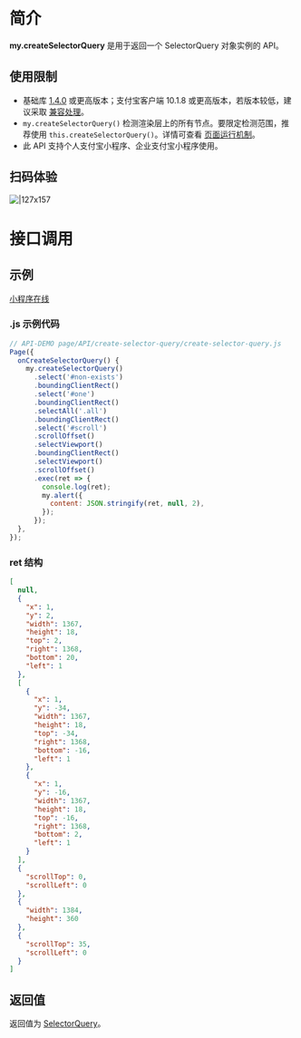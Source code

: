 # 简介

**my.createSelectorQuery** 是用于返回一个 SelectorQuery 对象实例的 API。

## 使用限制

- 基础库 [1.4.0](https://opendocs.alipay.com/mini/framework/lib) 或更高版本；支付宝客户端 10.1.8 或更高版本，若版本较低，建议采取 [兼容处理](https://opendocs.alipay.com/mini/framework/compatibility)。
- `my.createSelectorQuery()` 检测渲染层上的所有节点。要限定检测范围，推荐使用 `this.createSelectorQuery()`。详情可查看 [页面运行机制](https://opendocs.alipay.com/mini/framework/page-detail#Page.prototype.createSelectorQuery)。
- 此 API 支持个人支付宝小程序、企业支付宝小程序使用。

## 扫码体验

![|127x157](https://gw.alipayobjects.com/zos/skylark-tools/public/files/2acd429bacf285e962c28166b6c60b82.jpeg#align=left&display=inline&height=157&margin=%5Bobject%20Object%5D&originHeight=157&originWidth=127&status=done&style=none&width=127)

# 接口调用

## 示例

[小程序在线](https://opendocs.alipay.com/openbox/mini/opendocs/create-selector-query?view=preview&defaultPage=pages/index/index&defaultOpenedFiles=pages/index/index&theme=light)

### .js 示例代码

```javascript
// API-DEMO page/API/create-selector-query/create-selector-query.js
Page({
  onCreateSelectorQuery() {
    my.createSelectorQuery()
      .select('#non-exists')
      .boundingClientRect()
      .select('#one')
      .boundingClientRect()
      .selectAll('.all')
      .boundingClientRect()
      .select('#scroll')
      .scrollOffset()
      .selectViewport()
      .boundingClientRect()
      .selectViewport()
      .scrollOffset()
      .exec(ret => {
        console.log(ret);
        my.alert({
          content: JSON.stringify(ret, null, 2),
        });
      });
  },
});
```

### ret 结构

```json
[
  null,
  {
    "x": 1,
    "y": 2,
    "width": 1367,
    "height": 18,
    "top": 2,
    "right": 1368,
    "bottom": 20,
    "left": 1
  },
  [
    {
      "x": 1,
      "y": -34,
      "width": 1367,
      "height": 18,
      "top": -34,
      "right": 1368,
      "bottom": -16,
      "left": 1
    },
    {
      "x": 1,
      "y": -16,
      "width": 1367,
      "height": 18,
      "top": -16,
      "right": 1368,
      "bottom": 2,
      "left": 1
    }
  ],
  {
    "scrollTop": 0,
    "scrollLeft": 0
  },
  {
    "width": 1384,
    "height": 360
  },
  {
    "scrollTop": 35,
    "scrollLeft": 0
  }
]
```

## 返回值

返回值为 [SelectorQuery](https://opendocs.alipay.com/mini/api/pc8s51)。
